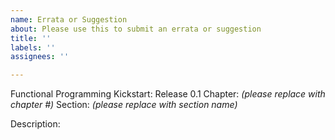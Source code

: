 ```yaml
---
name: Errata or Suggestion
about: Please use this to submit an errata or suggestion
title: ''
labels: ''
assignees: ''

---
```


Functional Programming Kickstart: Release 0.1
Chapter: _(please replace with chapter #)_
Section: _(please replace with section name)_

Description:

